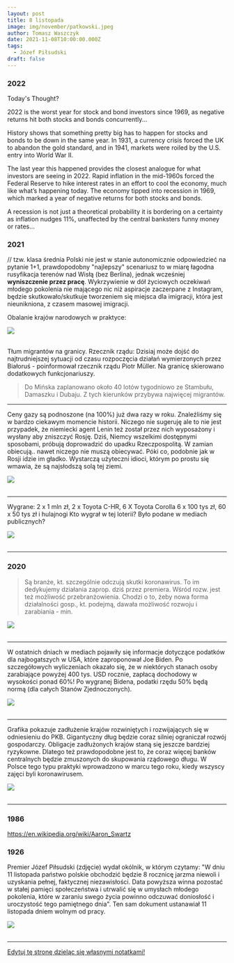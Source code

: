 ```yaml
---
layout: post
title: 8 listopada
image: img/november/patkowski.jpeg
author: Tomasz Waszczyk
date: 2021-11-08T10:00:00.000Z
tags:
  - Józef Piłsudski
draft: false
---
```


### 2022

Today's Thought?

2022 is the worst year for stock and bond investors since 1969, as negative returns hit both stocks and bonds concurrently...

History shows that something pretty big has to happen for stocks and bonds to be down in the same year. In 1931, a currency crisis forced the UK to abandon the gold standard, and in 1941, markets were roiled by the U.S. entry into World War II.

The last year this happened provides the closest analogue for what investors are seeing in 2022. Rapid inflation in the mid-1960s forced the Federal Reserve to hike interest rates in an effort to cool the economy, much like what’s happening today. The economy tipped into recession in 1969, which marked a year of negative returns for both stocks and bonds.

A recession is not just a theoretical probability it is bordering on a certainty as inflation nudges 11%, unaffected by the central banksters funny money or rates...

### 2021

// tzw. klasa średnia Polski nie jest w stanie autonomicznie odpowiedzieć na pytanie 1+1, prawdopodobny "najlepszy" scenariusz to w miarę łagodna rusyfikacja terenów nad Wisłą (bez Berlina), jednak wcześniej **wyniszczenie przez pracę**. Wykrzywienie w dół życiowych oczekiwań młodego pokolenia nie mającego nic niż aspiracje zaczerpane z Instagram, będzie skutkowało/skutkuje tworzeniem się miejsca dla imigracji, która jest nieunikniona, z czasem masowej imigracji.

Obalanie krajów narodowych w praktyce:

<img src="./img/november/imigracja.jpeg"><br><br>

Tłum migrantów na granicy. Rzecznik rządu: Dzisiaj może dojść do najtrudniejszej sytuacji od czasu rozpoczęcia działań wymierzonych przez Białoruś - poinformował rzecznik rządu Piotr Müller. Na granicę skierowano dodatkowych funkcjonariuszy.

> Do Mińska zaplanowano około 40 lotów tygodniowo ze Stambułu, Damaszku i Dubaju. Z tych kierunków przybywa najwięcej migrantów.

---

Ceny gazy są podnoszone (na 100%) już dwa razy w roku. Znaleźliśmy się w bardzo ciekawym momencie historii. Niczego nie sugeruję ale to nie jest przypadek, że niemiecki agent Lenin też został przez nich wyposażony i wysłany aby zniszczyć Rosję. Dziś, Niemcy wszelkimi dostępnymi sposobami, próbują doprowadzić do upadku Rzeczpospolitą. W zamian obiecują.. nawet niczego nie muszą obiecywać. Póki co, podobnie jak w Rosji idzie im gładko. Wystarczą użyteczni idioci, którym po prostu się wmawia, że są najsłodszą solą tej ziemi.

<img src="./img/november/lenin.jpeg"><br><br>

---

Wygrane:
2 x 1 mln zł, 2 x Toyota C-HR, 6 X Toyota Corolla
6 x 100 tys zł, 60 x 50 tys zł i hulajnogi
Kto wygrał w tej loterii?
Było podane w mediach publicznych?

<img src="./img/november/szczepimysie.jpeg"><br><br>

---

### 2020

> Są branże, kt. szczególnie odczują skutki koronawirus. To im dedykujemy działania zaprop. dziś przez premiera. Wśród rozw. jest też możliwość przebranżowienia. Chodzi o to, żeby nowa forma działalności gosp., kt. podejmą, dawała możliwość rozwoju i zarabiania - min.

<img src="./img/november/patkowski.jpeg"><br><br>

---

W ostatnich dniach w mediach pojawiły się informacje dotyczące podatków dla najbogatszych w USA, które zaproponował Joe Biden. Po szczegółowych wyliczeniach okazało się, że w niektórych stanach osoby zarabiające powyżej 400 tys. USD rocznie, zapłacą dochodowy w wysokości ponad 60%!
Po wygranej Bidena, podatki rzędu 50% będą normą (dla całych Stanów Zjednoczonych).

<img src="./img/november/biden.jpeg"><br><br>

---

Grafika pokazuje zadłużenie krajów rozwiniętych i rozwijających się w odniesieniu do PKB.
Gigantyczny dług będzie coraz silniej ograniczał rozwój gospodarczy. Obligacje zadłużonych krajów staną się jeszcze bardziej ryzykowne. Dlatego też prawdopodobne jest to, że coraz więcej banków centralnych będzie zmuszonych do skupowania rządowego długu. W Polsce tego typu praktyki wprowadzono w marcu tego roku, kiedy wszyscy zajęci byli koronawirusem.

<img src="./img/november/debt2020.jpeg"><br><br>

---

### 1986

https://en.wikipedia.org/wiki/Aaron_Swartz

### 1926

Premier Józef Piłsudski (zdjęcie) wydał okólnik, w którym czytamy:
"W dniu 11 listopada państwo polskie obchodzić będzie 8 rocznicę jarzma niewoli i uzyskania pełnej, faktycznej niezawisłości. Data powyższa winna pozostać w stałej pamięci społeczeństwa i utrwalić się w umysłach młodego pokolenia, które w zaraniu swego życia powinno odczuwać doniosłość i uroczystość tego pamiętnego dnia".
Ten sam dokument ustanawiał 11 listopada dniem wolnym od pracy.

<img src="./img/november/pilsudski.jpg"/><br><br>

---

<a href="https://github.com/TomaszWaszczyk/historia.waszczyk.com/edit/master/src/content/november-8.md" target="_blank">Edytuj tę stronę dzieląc się własnymi notatkami!</a>
